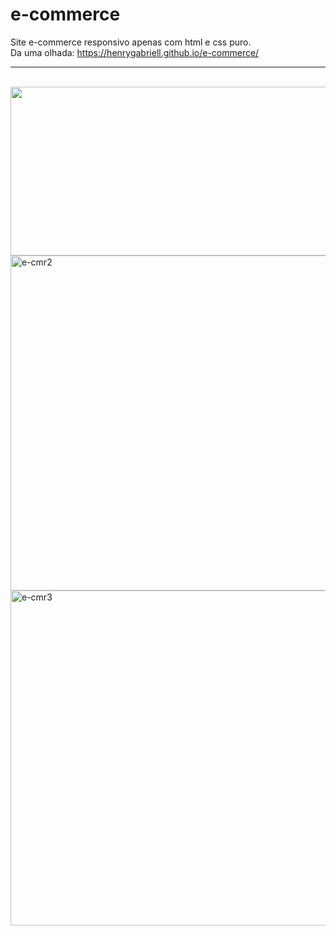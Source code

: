 # e-commerce

 Site e-commerce responsivo apenas com html e css puro.
 <br>
 Da uma olhada:  https://henrygabriell.github.io/e-commerce/
  <hr>
<br>
<img width="536" height="270" src="https://github.com/user-attachments/assets/a2267d05-4a9c-4d42-bbc6-a1019af3df96">
<br>
<img width="536" alt="e-cmr2" src="https://github.com/user-attachments/assets/41b1b97a-3a90-4968-a174-6d93c9244c6b">
<br>
<img width="536" alt="e-cmr3" src="https://github.com/user-attachments/assets/adfce60e-d133-4442-99bb-285ce31f8bbe">
